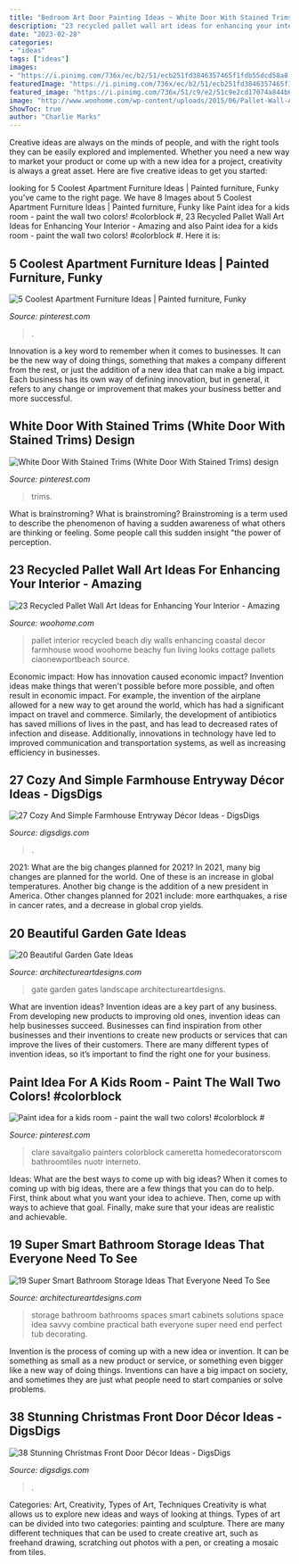 ```yaml
---
title: "Bedroom Art Door Painting Ideas ~ White Door With Stained Trims (white Door With Stained Trims) Design"
description: "23 recycled pallet wall art ideas for enhancing your interior"
date: "2023-02-28"
categories:
- "ideas"
tags: ["ideas"]
images:
- "https://i.pinimg.com/736x/ec/b2/51/ecb251fd3846357465f1fdb55dcd58a8.jpg"
featuredImage: "https://i.pinimg.com/736x/ec/b2/51/ecb251fd3846357465f1fdb55dcd58a8.jpg"
featured_image: "https://i.pinimg.com/736x/51/c9/e2/51c9e2cd17074a844b6d8b7318234eb2.jpg"
image: "http://www.woohome.com/wp-content/uploads/2015/06/Pallet-Wall-Art-Woohome-15.jpg"
ShowToc: true
author: "Charlie Marks"
---
```



Creative ideas are always on the minds of people, and with the right tools they can be easily explored and implemented. Whether you need a new way to market your product or come up with a new idea for a project, creativity is always a great asset. Here are five creative ideas to get you started:

	

		
looking for 5 Coolest Apartment Furniture Ideas | Painted furniture, Funky you've came to the right page. We have 8 Images about 5 Coolest Apartment Furniture Ideas | Painted furniture, Funky like Paint idea for a kids room - paint the wall two colors! #colorblock #, 23 Recycled Pallet Wall Art Ideas for Enhancing Your Interior - Amazing and also Paint idea for a kids room - paint the wall two colors! #colorblock #. Here it is:
		
    
## 5 Coolest Apartment Furniture Ideas | Painted Furniture, Funky

<img loading=lazy src="https://i.pinimg.com/736x/ec/b2/51/ecb251fd3846357465f1fdb55dcd58a8.jpg" onerror="this.onerror=null;this.src='https://tse4.mm.bing.net/th?id=OIP.f0Za3DOSv5gwl2Zq8_E8BAHaMU&amp;pid=15.1';" alt="5 Coolest Apartment Furniture Ideas | Painted furniture, Funky">

_Source: pinterest.com_

>. 

	

Innovation is a key word to remember when it comes to businesses. It can be the new way of doing things, something that makes a company different from the rest, or just the addition of a new idea that can make a big impact. Each business has its own way of defining innovation, but in general, it refers to any change or improvement that makes your business better and more successful.

    
## White Door With Stained Trims (White Door With Stained Trims) Design

<img loading=lazy src="https://i.pinimg.com/736x/51/c9/e2/51c9e2cd17074a844b6d8b7318234eb2.jpg" onerror="this.onerror=null;this.src='https://tse1.mm.bing.net/th?id=OIP.71lNto9xUbJVTWc7_qVEpwHaLH&amp;pid=15.1';" alt="White Door With Stained Trims (White Door With Stained Trims) design">

_Source: pinterest.com_

>trims. 

	

What is brainstroming?
What is brainstroming? Brainstroming is a term used to describe the phenomenon of having a sudden awareness of what others are thinking or feeling. Some people call this sudden insight "the power of perception.

    
## 23 Recycled Pallet Wall Art Ideas For Enhancing Your Interior - Amazing

<img loading=lazy src="http://www.woohome.com/wp-content/uploads/2015/06/Pallet-Wall-Art-Woohome-15.jpg" onerror="this.onerror=null;this.src='https://tse2.mm.bing.net/th?id=OIP.Udk8yQKM30rocvVYzy4WLgHaNK&amp;pid=15.1';" alt="23 Recycled Pallet Wall Art Ideas for Enhancing Your Interior - Amazing">

_Source: woohome.com_

>pallet interior recycled beach diy walls enhancing coastal decor farmhouse wood woohome beachy fun living looks cottage pallets ciaonewportbeach source. 

	

Economic impact: How has innovation caused economic impact?
Invention ideas make things that weren't possible before more possible, and often result in economic impact. For example, the invention of the airplane allowed for a new way to get around the world, which has had a significant impact on travel and commerce. Similarly, the development of antibiotics has saved millions of lives in the past, and has lead to decreased rates of infection and disease. Additionally, innovations in technology have led to improved communication and transportation systems, as well as increasing efficiency in businesses.

    
## 27 Cozy And Simple Farmhouse Entryway Décor Ideas - DigsDigs

<img loading=lazy src="https://www.digsdigs.com/photos/cozy-and-simple-farmhouse-entryway-decor-ideas-2.jpg" onerror="this.onerror=null;this.src='https://tse3.mm.bing.net/th?id=OIP.2447QZAgnhTLmGc4ywmeBQHaK2&amp;pid=15.1';" alt="27 Cozy And Simple Farmhouse Entryway Décor Ideas - DigsDigs">

_Source: digsdigs.com_

>. 

	

2021: What are the big changes planned for 2021?
In 2021, many big changes are planned for the world. One of these is an increase in global temperatures. Another big change is the addition of a new president in America. Other changes planned for 2021 include: more earthquakes, a rise in cancer rates, and a decrease in global crop yields.

    
## 20 Beautiful Garden Gate Ideas

<img loading=lazy src="https://www.architectureartdesigns.com/wp-content/uploads/2013/03/Gates-ArchitectureArtDesigns-3.jpg" onerror="this.onerror=null;this.src='https://tse4.mm.bing.net/th?id=OIP.0Tn1q6u9wwBFjB7gU21DKwHaLH&amp;pid=15.1';" alt="20 Beautiful Garden Gate Ideas">

_Source: architectureartdesigns.com_

>gate garden gates landscape architectureartdesigns. 

	

What are invention ideas?
Invention ideas are a key part of any business. From developing new products to improving old ones, invention ideas can help businesses succeed. Businesses can find inspiration from other businesses and their inventions to create new products or services that can improve the lives of their customers. There are many different types of invention ideas, so it’s important to find the right one for your business.

    
## Paint Idea For A Kids Room - Paint The Wall Two Colors! #colorblock #

<img loading=lazy src="https://i.pinimg.com/736x/92/fe/2b/92fe2bd3efa0c5dcc709bf9aae75c7e7.jpg" onerror="this.onerror=null;this.src='https://tse1.mm.bing.net/th?id=OIP.jvrlEEHVj3ly6RRe99wjMAHaJT&amp;pid=15.1';" alt="Paint idea for a kids room - paint the wall two colors! #colorblock #">

_Source: pinterest.com_

>clare savaitgalio painters colorblock cameretta homedecoratorscom bathroomtiles nuotr interneto. 

	

Ideas: What are the best ways to come up with big ideas?
When it comes to coming up with big ideas, there are a few things that you can do to help. First, think about what you want your idea to achieve. Then, come up with ways to achieve that goal. Finally, make sure that your ideas are realistic and achievable.

    
## 19 Super Smart Bathroom Storage Ideas That Everyone Need To See

<img loading=lazy src="https://www.architectureartdesigns.com/wp-content/uploads/2016/01/8-30-630x701.jpg" onerror="this.onerror=null;this.src='https://tse4.mm.bing.net/th?id=OIP.1Q6MUh0y2_EYK9LgqOGLQgHaIP&amp;pid=15.1';" alt="19 Super Smart Bathroom Storage Ideas That Everyone Need To See">

_Source: architectureartdesigns.com_

>storage bathroom bathrooms spaces smart cabinets solutions space idea savvy combine practical bath everyone super need end perfect tub decorating. 

	

Invention is the process of coming up with a new idea or invention. It can be something as small as a new product or service, or something even bigger like a new way of doing things. Inventions can have a big impact on society, and sometimes they are just what people need to start companies or solve problems.

    
## 38 Stunning Christmas Front Door Décor Ideas - DigsDigs

<img loading=lazy src="https://www.digsdigs.com/photos/stunning-christmas-front-door-decor-ideas-33.jpg" onerror="this.onerror=null;this.src='https://tse2.mm.bing.net/th?id=OIP.uW6CbRLsoiXMLN5GeXru-AAAAA&amp;pid=15.1';" alt="38 Stunning Christmas Front Door Décor Ideas - DigsDigs">

_Source: digsdigs.com_

>. 

	

Categories: Art, Creativity, Types of Art, Techniques
Creativity is what allows us to explore new ideas and ways of looking at things. Types of art can be divided into two categories: painting and sculpture. There are many different techniques that can be used to create creative art, such as freehand drawing, scratching out photos with a pen, or creating a mosaic from tiles.

